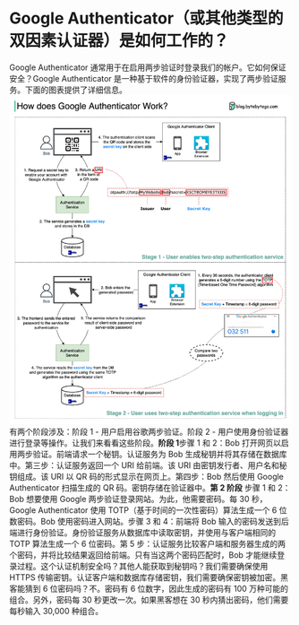 # Google Authenticator（或其他类型的双因素认证器）是如何工作的？

Google Authenticator 通常用于在启用两步验证时登录我们的帐户。它如何保证安全？Google Authenticator 是一种基于软件的身份验证器，实现了两步验证服务。下面的图表提供了详细信息。![](../images/google_authenticate.jpeg)有两个阶段涉及：阶段 1 - 用户启用谷歌两步验证。阶段 2 - 用户使用身份验证器进行登录等操作。让我们来看看这些阶段。**阶段 1**步骤 1 和 2：Bob 打开网页以启用两步验证。前端请求一个秘钥。认证服务为 Bob 生成秘钥并将其存储在数据库中。第三步：认证服务返回一个 URI 给前端。该 URI 由密钥发行者、用户名和秘钥组成。该 URI 以 QR 码的形式显示在网页上。第四步：Bob 然后使用 Google Authenticator 扫描生成的 QR 码。密钥存储在验证器中。**第 2 阶段** 步骤 1 和 2：Bob 想要使用 Google 两步验证登录网站。为此，他需要密码。每 30 秒，Google Authenticator 使用 TOTP（基于时间的一次性密码）算法生成一个 6 位数密码。Bob 使用密码进入网站。步骤 3 和 4：前端将 Bob 输入的密码发送到后端进行身份验证。身份验证服务从数据库中读取密钥，并使用与客户端相同的 TOTP 算法生成一个 6 位密码。第 5 步：认证服务比较客户端和服务器生成的两个密码，并将比较结果返回给前端。只有当这两个密码匹配时，Bob 才能继续登录过程。这个认证机制安全吗？其他人能获取到秘钥吗？我们需要确保使用 HTTPS 传输密钥。认证客户端和数据库存储密钥，我们需要确保密钥被加密。黑客能猜到 6 位密码吗？不。密码有 6 位数字，因此生成的密码有 100 万种可能的组合。另外，密码每 30 秒更改一次。如果黑客想在 30 秒内猜出密码，他们需要每秒输入 30,000 种组合。